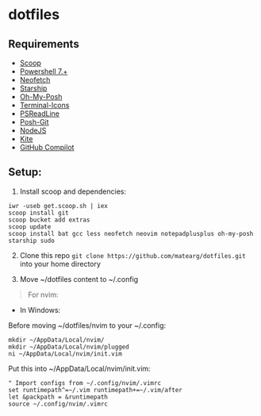 # dotfiles

## Requirements
* [Scoop](https://scoop.sh/)
* [Powershell 7.+](https://docs.microsoft.com/en-us/powershell/scripting/install/installing-powershell-on-windows?view=powershell-7.2)
* [Neofetch](https://github.com/dylanaraps/neofetch)
* [Starship](https://starship.rs/)
* [Oh-My-Posh](ohmyposh.dev/)
* [Terminal-Icons](https://github.com/devblackops/Terminal-Icons)
* [PSReadLine](https://github.com/PowerShell/PSReadLine)
* [Posh-Git](https://github.com/dahlbyk/posh-git)
* [NodeJS](https://nodejs.org/es/)
* [Kite](https://www.kite.com/)
* [GitHub Compilot](https://copilot.github.com/)

## Setup:
1. Install scoop and dependencies:

```
iwr -useb get.scoop.sh | iex
scoop install git
scoop bucket add extras
scoop update
scoop install bat gcc less neofetch neovim notepadplusplus oh-my-posh starship sudo
```

2. Clone this repo `git clone https://github.com/matearg/dotfiles.git` into your home directory

3. Move ~/dotfiles content to ~/.config

> For nvim:

* In Windows:

Before moving ~/dotfiles/nvim to your ~/.config:

```
mkdir ~/AppData/Local/nvim/
mkdir ~/AppData/Local/nvim/plugged
ni ~/AppData/Local/nvim/init.vim
```

Put this into ~/AppData/Local/nvim/init.vim:

```
" Import configs from ~/.config/nvim/.vimrc
set runtimepath^=~/.vim runtimepath+=~/.vim/after
let &packpath = &runtimepath
source ~/.config/nvim/.vimrc
```
